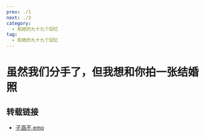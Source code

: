 ```yaml
---
prev: ./1
next: ./3
category:
  - 和她的九十九个回忆
tag:
  - 和她的九十九个回忆
---
```


# 虽然我们分手了，但我想和你拍一张结婚照

<!-- more -->
<BiliBili bvid="BV1Ud4y1y7qn"  title="虽然我们分手了，但我想和你拍一张结婚照"  noDanmaku  />

## 转载链接

- [子涵不 emo](https://space.bilibili.com/173893049)
